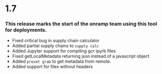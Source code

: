 # 1.7
### This release marks the start of the onramp team using this tool for deployments.
 - Fixed critical bug in supply chain calculator
 - Added partial supply chains to `supply calc`
 - Added Jupyter support for compiling gcr ipyrb files
 - Fixed getLocalMetadata returning json instead of a javascript object
 - Added `preset grab` to get metadata from remote.
 - Added support for files without headers
